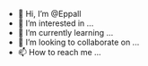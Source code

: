 - 👋 Hi, I’m @Eppall
- 👀 I’m interested in ...
- 🌱 I’m currently learning ...
- 💞️ I’m looking to collaborate on ...
- 📫 How to reach me ...

<!---
Eppall/Eppall is a ✨ special ✨ repository because its `README.md` (this file) appears on your GitHub profile.
You can click the Preview link to take a look at your changes.
--->
